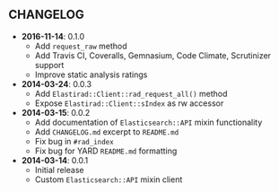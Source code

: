 CHANGELOG
---------
- **2016-11-14**: 0.1.0
  - Add `request_raw` method
  - Add Travis CI, Coveralls, Gemnasium, Code Climate, Scrutinizer support
  - Improve static analysis ratings
- **2014-03-24**: 0.0.3
  - Add `Elastirad::Client::rad_request_all()` method
  - Expose `Elastirad::Client::sIndex` as rw accessor
- **2014-03-15**: 0.0.2
  - Add documentation of `Elasticsearch::API` mixin functionality
  - Add `CHANGELOG.md` excerpt to `README.md`
  - Fix bug in `#rad_index`
  - Fix bug for YARD `README.md` formatting
- **2014-03-14**: 0.0.1
  - Initial release
  - Custom `Elasticsearch::API` mixin client
